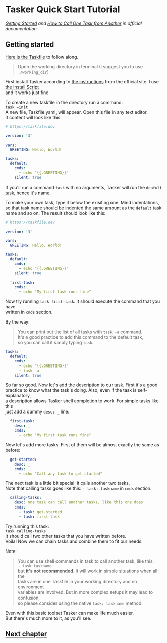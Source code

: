# Tasker Quick Start Tutorial

*[Getting Started](https://taskfile.dev/usage/#getting-started) 
and [How to Call One Task from Another](https://taskfile.dev/usage/#calling-another-task) in official documentation*

## Getting started

[Here is the Taskfile](Taskfile.yml) to follow along.

> Open the working directory in terminal (I suggest you to use `./working_dir`)

First install Tasker according to [the instructions](https://taskfile.dev/installation) 
from the official site. I use [the Install Script](https://taskfile.dev/installation/#install-script)  
and it works just fine.

To create a new taskfile in the directory run a command:  
`task –init`  
A new file, Taskfile.yaml, will appear. Open this file in any text editor.  
It content will look like this:

```yaml
# https://taskfile.dev

version: '3'

vars:
  GREETING: Hello, World!

tasks:
  default:
    cmds:
      - echo "{{.GREETING}}"
    silent: true
```

If you'll run a command `task` with no arguments, Tasker will run the `deafult`  
task, hence it's name.

To make your own task, type it below the exisiting one. Mind indentations,  
so that task name should be indented the same amount as the `default` task  
name and so on. The result should look like this:

```yaml
# https://taskfile.dev

version: '3'

vars:
  GREETING: Hello, World!

tasks:
  default:
    cmds:
      - echo "{{.GREETING}}"
    silent: true

  first-task:
    cmds:
      - echo "My first task runs fine"
```

Now try running `task first-task`. It should execute the command that you have  
written in `cmds` section.

By the way:
> You can print out the list of all tasks with `task -a` command.  
> It's a good practice to add this command to the default task,  
> so you can call it simply typing `task`.

```yaml
tasks:
  default:
    cmds:
      - echo "{{.GREETING}}"
      - task -a
    silent: true
```

So far so good. Now let's add the description to our task. First it's a good  
practice to know what the task's doing. Also, even if the task is self-explanatory,  
a description allows Tasker shell completion to work. For simple tasks like this  
just add a dummy `desc: _` line:

```yaml
  first-task:
    desc: _
    cmds:
      - echo "My first task runs fine"
```

Now let's add more tasks. First of them will be almost exactly the same as before:

```yaml
  get-started:
    desc: _
    cmds:
      - echo "Call any task to get started"
```

The next task is a little bit special: it calls another two tasks.  
Note that calling tasks goes like this: `- task: taskname` in `cmds` section.
  
```yaml
  calling-tasks:
    desc: one task can call another tasks, like this one does
    cmds:
      - task: get-started
      - task: first-task
```

Try running this task:  
`task calling-tasks`  
It should call two other tasks that you have written before.  
Voila! Now we can chain tasks and combine them to fit our needs.

Note:

> You can use shell commands in task to call another task, like this:  
> `- task taskname`  
> but **it's not recommended**. It will work in simple situations when all the  
> tasks are in one Taskfile in your working directory and no environment  
> variables are involved. But in more complex setups it may lead to confusion,  
> so please consider using the native `task: taskname` method.

Even with this basic toolset Tasker can make life much easier.  
But there's much more to it, as you'll see.

## [Next chapter](../c02_task_directory/README.md)
